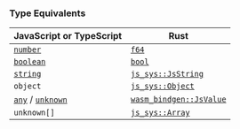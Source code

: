 ### Type Equivalents

| JavaScript or TypeScript | Rust |
| ------------------------ | ---- |
| [`number`](https://www.typescriptlang.org/docs/handbook/2/everyday-types.html#the-primitives-string-number-and-boolean)   | [`f64`](https://doc.rust-lang.org/std/primitive.f64.html)
| [`boolean`](https://www.typescriptlang.org/docs/handbook/2/everyday-types.html#the-primitives-string-number-and-boolean)  | [`bool`](https://doc.rust-lang.org/std/primitive.bool.html)
| [`string`](https://www.typescriptlang.org/docs/handbook/2/everyday-types.html#the-primitives-string-number-and-boolean)   | [`js_sys::JsString`](https://docs.rs/js-sys/latest/js_sys/struct.JsString.html)
| `object`                                                                                                                  | [`js_sys::Object`](https://docs.rs/js-sys/latest/js_sys/struct.Object.html)
| [`any`](https://www.typescriptlang.org/docs/handbook/2/everyday-types.html#any) / [`unknown`](https://www.typescriptlang.org/docs/handbook/release-notes/typescript-3-0.html#new-unknown-top-type) | [`wasm_bindgen::JsValue`](https://docs.rs/wasm-bindgen/0.2.79/wasm_bindgen/struct.JsValue.html)
| `unknown[]`                                                                                                               | [`js_sys::Array`](https://rustwasm.github.io/wasm-bindgen/api/js_sys/struct.Array.html)
